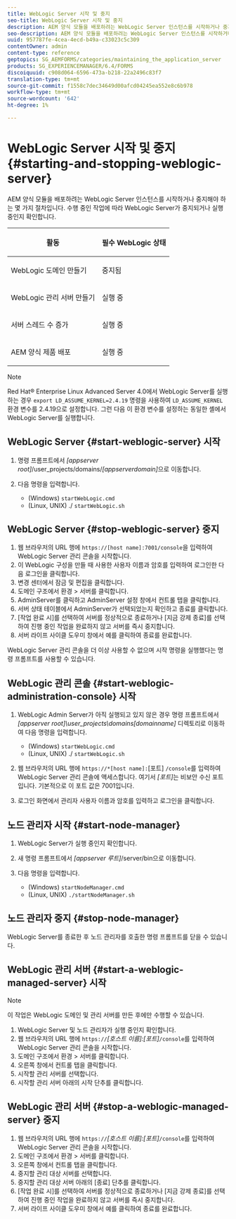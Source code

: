 ```yaml
---
title: WebLogic Server 시작 및 중지
seo-title: WebLogic Server 시작 및 중지
description: AEM 양식 모듈을 배포하려는 WebLogic Server 인스턴스를 시작하거나 중지해야 하는 몇 가지 절차입니다. 이 문서에서는 WebLogic Server를 시작 및 중지하는 방법에 대해 설명합니다.
seo-description: AEM 양식 모듈을 배포하려는 WebLogic Server 인스턴스를 시작하거나 중지해야 하는 몇 가지 절차입니다. 이 문서에서는 WebLogic Server를 시작 및 중지하는 방법에 대해 설명합니다.
uuid: 957787fe-4cea-4ecd-b49a-c33023c5c309
contentOwner: admin
content-type: reference
geptopics: SG_AEMFORMS/categories/maintaining_the_application_server
products: SG_EXPERIENCEMANAGER/6.4/FORMS
discoiquuid: c908d064-6596-473a-b218-22a2496c83f7
translation-type: tm+mt
source-git-commit: f1558c7dec34649d00afcd04245ea552e8c6b978
workflow-type: tm+mt
source-wordcount: '642'
ht-degree: 1%

---
```



# WebLogic Server 시작 및 중지 {#starting-and-stopping-weblogic-server}

AEM 양식 모듈을 배포하려는 WebLogic Server 인스턴스를 시작하거나 중지해야 하는 몇 가지 절차입니다. 수행 중인 작업에 따라 WebLogic Server가 중지되거나 실행 중인지 확인합니다.

<table> 
 <thead> 
  <tr> 
   <th><p>활동</p></th> 
   <th><p>필수 WebLogic 상태</p></th> 
  </tr> 
 </thead> 
 <tbody>
  <tr> 
   <td><p>WebLogic 도메인 만들기</p></td> 
   <td><p>중지됨</p></td> 
  </tr> 
  <tr> 
   <td><p>WebLogic 관리 서버 만들기</p></td> 
   <td><p>실행 중</p></td> 
  </tr> 
  <tr> 
   <td><p>서버 스레드 수 증가</p></td> 
   <td><p>실행 중</p></td> 
  </tr> 
  <tr> 
   <td><p>AEM 양식 제품 배포</p></td> 
   <td><p>실행 중</p></td> 
  </tr> 
 </tbody> 
</table>

>[!NOTE]
>
>Red Hat® Enterprise Linux Advanced Server 4.0에서 WebLogic Server를 실행하는 경우 `export LD_ASSUME_KERNEL=2.4.19` 명령을 사용하여 `LD_ASSUME_KERNEL` 환경 변수를 2.4.19으로 설정합니다. 그런 다음 이 환경 변수를 설정하는 동일한 셸에서 WebLogic Server를 실행합니다.

## WebLogic Server {#start-weblogic-server} 시작

1. 명령 프롬프트에서 *[appserver root]*/user_projects/domains/*[appserverdomain]*&#x200B;으로 이동합니다.
1. 다음 명령을 입력합니다.

   * (Windows) `startWebLogic.cmd`
   * (Linux, UNIX) ./ `startWebLogic.sh`

## WebLogic Server {#stop-weblogic-server} 중지

1. 웹 브라우저의 URL 행에 `https://[host name]:7001/console`을 입력하여 WebLogic Server 관리 콘솔을 시작합니다.
1. 이 WebLogic 구성을 만들 때 사용한 사용자 이름과 암호를 입력하여 로그인한 다음 로그인을 클릭합니다.
1. 변경 센터에서 잠금 및 편집을 클릭합니다.
1. 도메인 구조에서 환경 > 서버를 클릭합니다.
1. AdminServer를 클릭하고 AdminServer 설정 창에서 컨트롤 탭을 클릭합니다.
1. 서버 상태 테이블에서 AdminServer가 선택되었는지 확인하고 종료를 클릭합니다.
1. [작업 완료 시]를 선택하여 서버를 정상적으로 종료하거나 [지금 강제 종료]를 선택하여 진행 중인 작업을 완료하지 않고 서버를 즉시 중지합니다.
1. 서버 라이프 사이클 도우미 창에서 예를 클릭하여 종료를 완료합니다.

WebLogic Server 관리 콘솔을 더 이상 사용할 수 없으며 시작 명령을 실행했다는 명령 프롬프트를 사용할 수 있습니다.

## WebLogic 관리 콘솔 {#start-weblogic-administration-console} 시작

1. WebLogic Admin Server가 아직 실행되고 있지 않은 경우 명령 프롬프트에서 *[appserver root]\user_projects\domains\[domainname]* 디렉토리로 이동하여 다음 명령을 입력합니다.

   * (Windows) `startWebLogic.cmd`
   * (Linux, UNIX) ./ `startWebLogic.sh`

1. 웹 브라우저의 URL 행에 `https://*[host name]:`[포트] `/console`를 입력하여 WebLogic Server 관리 콘솔에 액세스합니다. 여기서 *[포트]*&#x200B;는 비보안 수신 포트입니다. 기본적으로 이 포트 값은 7001입니다.
1. 로그인 화면에서 관리자 사용자 이름과 암호를 입력하고 로그인을 클릭합니다.

## 노드 관리자 시작 {#start-node-manager}

1. WebLogic Server가 실행 중인지 확인합니다.
1. 새 명령 프롬프트에서 *[appserver 루트]*/server/bin으로 이동합니다.
1. 다음 명령을 입력합니다.

   * (Windows) `startNodeManager.cmd`
   * (Linux, UNIX) `./startNodeManager.sh`

## 노드 관리자 중지 {#stop-node-manager}

WebLogic Server를 종료한 후 노드 관리자를 호출한 명령 프롬프트를 닫을 수 있습니다.

## WebLogic 관리 서버 {#start-a-weblogic-managed-server} 시작

>[!NOTE]
>
>이 작업은 WebLogic 도메인 및 관리 서버를 만든 후에만 수행할 수 있습니다.

1. WebLogic Server 및 노드 관리자가 실행 중인지 확인합니다.
1. 웹 브라우저의 URL 행에 `https://`*[호스트 이름]:[포트&#x200B;]*`/console`를 입력하여 WebLogic Server 관리 콘솔을 시작합니다.
1. 도메인 구조에서 환경 > 서버를 클릭합니다.
1. 오른쪽 창에서 컨트롤 탭을 클릭합니다.
1. 시작할 관리 서버를 선택합니다.
1. 시작할 관리 서버 아래의 시작 단추를 클릭합니다.

## WebLogic 관리 서버 {#stop-a-weblogic-managed-server} 중지

1. 웹 브라우저의 URL 행에 `https://`*[호스트 이름]:[포트&#x200B;]*`/console`를 입력하여 WebLogic Server 관리 콘솔을 시작합니다.
1. 도메인 구조에서 환경 > 서버를 클릭합니다.
1. 오른쪽 창에서 컨트롤 탭을 클릭합니다.
1. 중지할 관리 대상 서버를 선택합니다.
1. 중지할 관리 대상 서버 아래의 [종료] 단추를 클릭합니다.
1. [작업 완료 시]를 선택하여 서버를 정상적으로 종료하거나 [지금 강제 종료]를 선택하여 진행 중인 작업을 완료하지 않고 서버를 즉시 중지합니다.
1. 서버 라이프 사이클 도우미 창에서 예를 클릭하여 종료를 완료합니다.

